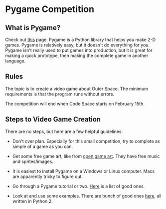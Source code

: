 # Pygame Competition
## What is Pygame?

Check out [this](http://www.pygame.org/lofi.html) page. Pygame is a Python
library that helps you make 2-D games. Pygame is relatively easy, but it
doesn't do everything for you. Pygame isn't really used to put games into
production, but it is great for making a quick prototype, then making the
complete game in another language.

## Rules
The topic is to create a video game about Outer Space. The minimum requirements
is that the program runs without errors.

The competition will end when Code Space starts on February 15th.

## Steps to Video Game Creation
There are no steps, but here are a few helpful guidelines:

* Don't over plan. Especially for this small competition, try to complete as simple of a game as you can.

* Get some free game art, like from [open game art](http://opengameart.org/).  They have free music and sprites/images.

* It is easiest to install Pygame on a Windows or Linux computer. Macs are apparently tricky to figure out.

* Go through a Pygame tutorial or two. [Here](http://inventwithpython.com/blog/2010/09/01/the-top-10-pygame-tutorials/) is a list of good ones.

* Look at and use some examples. There are bunch of good ones [here](https://github.com/Mekire/pygame-samples), all written in Python 2.
